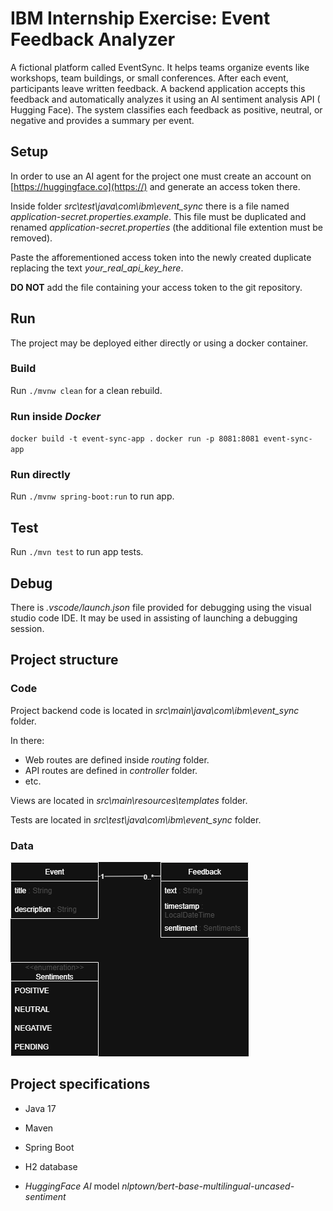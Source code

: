 # IBM Internship Exercise: Event Feedback Analyzer

A fictional platform called EventSync. It helps teams organize events
like workshops, team buildings, or small conferences. After each event, participants
leave written feedback.
A backend application accepts this
feedback and automatically analyzes it using an AI sentiment analysis API (
Hugging Face). The system classifies each feedback as
positive, neutral, or negative and provides a summary per event.

## Setup

In order to use an AI agent for the project one must create an account on [https://huggingface.co](https://) and generate an access token there.

Inside folder *src\test\java\com\ibm\event_sync* there is a file named *application-secret.properties.example*. This file must be duplicated and renamed *application-secret.properties* (the additional file extention must be removed).

Paste the afforementioned access token into the newly created duplicate replacing the text *your_real_api_key_here*.

**DO NOT** add the file containing your access token to the git repository.

## Run

The project may be deployed either directly or using a docker container.

### Build

Run `./mvnw clean` for a clean rebuild.

### Run inside *Docker*

`docker build -t event-sync-app .`
`docker run -p 8081:8081 event-sync-app`

### Run directly

Run `./mvnw spring-boot:run` to run app.

## Test

Run `./mvn test` to run app tests.

## Debug

There is *.vscode/launch.json* file provided for debugging using the visual studio code IDE. It may be used in assisting of launching a debugging session.

## Project structure

### Code

Project backend code is located in *src\main\java\com\ibm\event_sync* folder.

In there:
* Web routes are defined inside *routing* folder.
* API routes are defined in *controller* folder.
* etc.

Views are located in *src\main\resources\templates* folder.

Tests are located in *src\test\java\com\ibm\event_sync* folder.

### Data

![Architecture Diagram](docs/IBM_internship_task.drawio.png)

## Project specifications

* Java 17
* Maven
* Spring Boot
* H2 database

* *HuggingFace* *AI* model *nlptown/bert-base-multilingual-uncased-sentiment*